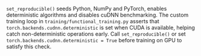 `set_reproducible()` seeds Python, NumPy and PyTorch, enables deterministic
algorithms and disables cuDNN benchmarking. The custom training loop in
`training/functional_training.py` asserts that `torch.backends.cudnn.deterministic`
is set when CUDA is available, helping catch non-deterministic operations
early. Call `set_reproducible()` or set `torch.backends.cudnn.deterministic = True`
before training on GPU to satisfy this check.
